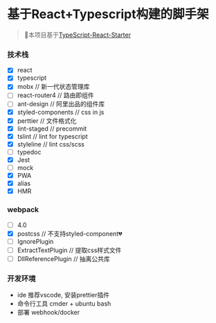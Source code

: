 # 基于React+Typescript构建的脚手架

> 🚀本项目基于[TypeScript-React-Starter](https://github.com/Microsoft/TypeScript-React-Starter)

### 技术栈

- [x] react
- [x] typescript
- [x] mobx              // 新一代状态管理库
- [ ] react-router4     // 路由即组件
- [ ] ant-design        // 阿里出品的组件库
- [x] styled-components // css in js
- [x] perttier          // 文件格式化
- [x] lint-staged       // precommit
- [x] tslint            // lint for typescript
- [x] styleline         // lint css/scss
- [ ] typedoc           
- [x] Jest            
- [ ] mock
- [x] PWA
- [x] alias
- [x] HMR

### webpack

- [ ] 4.0
- [x] postcss             // 不支持styled-component💔
- [ ] IgnorePlugin
- [ ] ExtractTextPlugin   // 提取css样式文件
- [ ] DllReferencePlugin  // 抽离公共库

### 开发环境

+ ide 推荐vscode, 安装prettier插件
+ 命令行工具 cmder + ubuntu bash
+ 部署 webhook/docker
